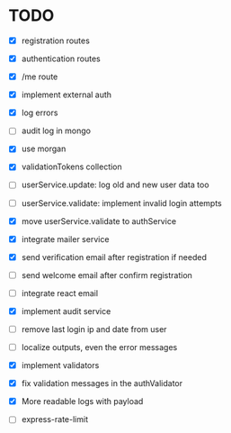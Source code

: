 # TODO

- [x] registration routes
- [x] authentication routes
- [x] /me route
- [x] implement external auth
- [x] log errors
- [ ] audit log in mongo
- [x] use morgan
- [x] validationTokens collection
- [ ] userService.update: log old and new user data too
- [ ] userService.validate: implement invalid login attempts
- [x] move userService.validate to authService
- [x] integrate mailer service
- [x] send verification email after registration if needed
- [ ] send welcome email after confirm registration
- [ ] integrate react email
- [x] implement audit service
- [ ] remove last login ip and date from user
- [ ] localize outputs, even the error messages
- [x] implement validators
- [x] fix validation messages in the authValidator
- [x] More readable logs with payload
- [ ] express-rate-limit

